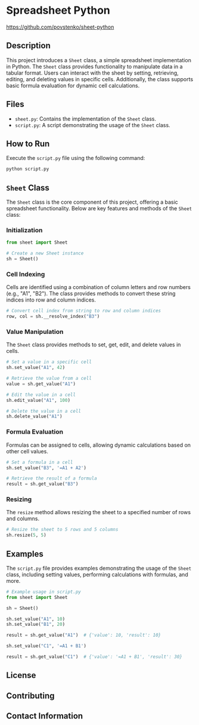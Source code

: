 # Spreadsheet Python
https://github.com/povstenko/sheet-python
## Description
This project introduces a `Sheet` class, a simple spreadsheet implementation in Python. The `Sheet` class provides functionality to manipulate data in a tabular format. Users can interact with the sheet by setting, retrieving, editing, and deleting values in specific cells. Additionally, the class supports basic formula evaluation for dynamic cell calculations.

## Files
- `sheet.py`: Contains the implementation of the `Sheet` class.
- `script.py`: A script demonstrating the usage of the `Sheet` class.

## How to Run
Execute the `script.py` file using the following command:

```bash
python script.py
```

## `Sheet` Class
The `Sheet` class is the core component of this project, offering a basic spreadsheet functionality. Below are key features and methods of the `Sheet` class:

### Initialization
```python
from sheet import Sheet

# Create a new Sheet instance
sh = Sheet()
```
### Cell Indexing
Cells are identified using a combination of column letters and row numbers (e.g., "A1", "B2"). The class provides methods to convert these string indices into row and column indices.

```python
# Convert cell index from string to row and column indices
row, col = sh.__resolve_index("B3")
```
### Value Manipulation
The `Sheet` class provides methods to set, get, edit, and delete values in cells.

```python
# Set a value in a specific cell
sh.set_value("A1", 42)

# Retrieve the value from a cell
value = sh.get_value("A1")

# Edit the value in a cell
sh.edit_value("A1", 100)

# Delete the value in a cell
sh.delete_value("A1")
```
### Formula Evaluation
Formulas can be assigned to cells, allowing dynamic calculations based on other cell values.

```python
# Set a formula in a cell
sh.set_value("B3", '=A1 + A2')

# Retrieve the result of a formula
result = sh.get_value("B3")
```
### Resizing
The `resize` method allows resizing the sheet to a specified number of rows and columns.

```python
# Resize the sheet to 5 rows and 5 columns
sh.resize(5, 5)
```
## Examples
The `script.py` file provides examples demonstrating the usage of the `Sheet` class, including setting values, performing calculations with formulas, and more.

```python
# Example usage in script.py
from sheet import Sheet

sh = Sheet()

sh.set_value("A1", 10)
sh.set_value("B1", 20)

result = sh.get_value("A1")  # {'value': 10, 'result': 10}

sh.set_value("C1", '=A1 + B1')

result = sh.get_value("C1")  # {'value': '=A1 + B1', 'result': 30}
```
## License

## Contributing

## Contact Information
